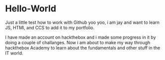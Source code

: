 # Hello-World
Just a little test how to work with Github
yoo yoo, i am jay and want to learn JS, HTMl, and CCS to add it to my portfolio.

I have made an account on hackthebox and i made some progress in it by doing a couple of challanges.
Now i am about to make my way through hackthebox Academy to learn about the fundamentals and other stuff in the IT world.
